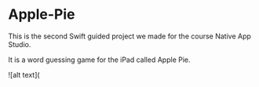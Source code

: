 # Apple-Pie

This is the second Swift guided project we made for the course Native App Studio. 

It is a word guessing game for the iPad called Apple Pie. 

![alt text](
